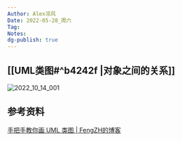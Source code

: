 ```yaml
---
Author: Alex凉风
Date: 2022-05-28_周六
Tag: 
Notes: 
dg-publish: true 
---
```


## [[UML类图#^b4242f \|对象之间的关系]]

![2022_10_14_001](https://i.imgur.com/D6efzPV.jpg)


## 参考资料
[手把手教你画 UML 类图 | FengZH的博客](https://mrfzh.github.io/2019/10/31/%E6%89%8B%E6%8A%8A%E6%89%8B%E6%95%99%E4%BD%A0%E7%94%BB-UML-%E7%B1%BB%E5%9B%BE/)